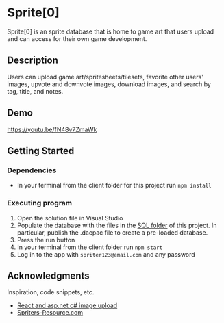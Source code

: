 # Sprite[0]

Sprite[0] is an sprite database that is home to game art that users upload and can access for their own game development.

## Description

Users can upload game art/spritesheets/tilesets, favorite other users' images, upvote and downvote images, download images, and search by tag, title, and notes.

## Demo

https://youtu.be/fN48v7ZmaWk


## Getting Started

### Dependencies

* In your terminal from the client folder for this project run `npm install`

### Executing program

1. Open the solution file in Visual Studio
3. Populate the database with the files in the [SQL folder](https://github.com/CaraNetzer/sprite-0/tree/main/SQL) of this project. In particular, publish the .dacpac file to create a pre-loaded database.
4. Press the run button
5. In your terminal from the client folder run `npm start`
6. Log in to the app with `spriter123@email.com` and any password

## Acknowledgments

Inspiration, code snippets, etc.
* [React and asp.net c# image upload](https://github.com/CodAffection/React-Asp.Net-Core-API---Image-Upload-Retrieve-Update-and-Delete-/tree/master/employee-register-client/src/components)
* [Spriters-Resource.com](https://www.spriters-resource.com/)
